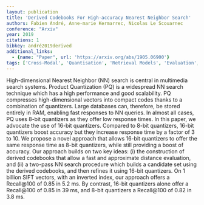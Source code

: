 ```yaml
---
layout: publication
title: 'Derived Codebooks For High-accuracy Nearest Neighbor Search'
authors: Fabien André, Anne-marie Kermarrec, Nicolas Le Scouarnec
conference: "Arxiv"
year: 2019
citations: 1
bibkey: andré2019derived
additional_links:
  - {name: "Paper", url: 'https://arxiv.org/abs/1905.06900'}
tags: ['Cross-Modal', 'Quantisation', 'Retrieval Models', 'Evaluation', 'Shallow', 'Vector Indexing', 'Quantization']
---
```

High-dimensional Nearest Neighbor (NN) search is central in multimedia search
systems. Product Quantization (PQ) is a widespread NN search technique which
has a high performance and good scalability. PQ compresses high-dimensional
vectors into compact codes thanks to a combination of quantizers. Large
databases can, therefore, be stored entirely in RAM, enabling fast responses to
NN queries. In almost all cases, PQ uses 8-bit quantizers as they offer low
response times. In this paper, we advocate the use of 16-bit quantizers.
Compared to 8-bit quantizers, 16-bit quantizers boost accuracy but they
increase response time by a factor of 3 to 10. We propose a novel approach that
allows 16-bit quantizers to offer the same response time as 8-bit quantizers,
while still providing a boost of accuracy. Our approach builds on two key
ideas: (i) the construction of derived codebooks that allow a fast and
approximate distance evaluation, and (ii) a two-pass NN search procedure which
builds a candidate set using the derived codebooks, and then refines it using
16-bit quantizers. On 1 billion SIFT vectors, with an inverted index, our
approach offers a Recall@100 of 0.85 in 5.2 ms. By contrast, 16-bit quantizers
alone offer a Recall@100 of 0.85 in 39 ms, and 8-bit quantizers a Recall@100 of
0.82 in 3.8 ms.
